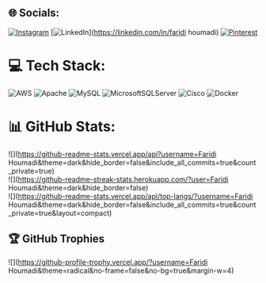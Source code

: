 
## 🌐 Socials:
[![Instagram](https://img.shields.io/badge/Instagram-%23E4405F.svg?logo=Instagram&logoColor=white)](https://instagram.com/faridi_houmadi_2307) [![LinkedIn](https://img.shields.io/badge/LinkedIn-%230077B5.svg?logo=linkedin&logoColor=white)](https://linkedin.com/in/faridi houmadi) [![Pinterest](https://img.shields.io/badge/Pinterest-%23E60023.svg?logo=Pinterest&logoColor=white)](https://pinterest.com/FARIDI) 

# 💻 Tech Stack:
![AWS](https://img.shields.io/badge/AWS-%23FF9900.svg?style=for-the-badge&logo=amazon-aws&logoColor=white) ![Apache](https://img.shields.io/badge/apache-%23D42029.svg?style=for-the-badge&logo=apache&logoColor=white) ![MySQL](https://img.shields.io/badge/mysql-4479A1.svg?style=for-the-badge&logo=mysql&logoColor=white) ![MicrosoftSQLServer](https://img.shields.io/badge/Microsoft%20SQL%20Server-CC2927?style=for-the-badge&logo=microsoft%20sql%20server&logoColor=white) ![Cisco](https://img.shields.io/badge/cisco-%23049fd9.svg?style=for-the-badge&logo=cisco&logoColor=black) ![Docker](https://img.shields.io/badge/docker-%230db7ed.svg?style=for-the-badge&logo=docker&logoColor=white)
# 📊 GitHub Stats:
![](https://github-readme-stats.vercel.app/api?username=Faridi Houmadi&theme=dark&hide_border=false&include_all_commits=true&count_private=true)<br/>
![](https://github-readme-streak-stats.herokuapp.com/?user=Faridi Houmadi&theme=dark&hide_border=false)<br/>
![](https://github-readme-stats.vercel.app/api/top-langs/?username=Faridi Houmadi&theme=dark&hide_border=false&include_all_commits=true&count_private=true&layout=compact)

## 🏆 GitHub Trophies
![](https://github-profile-trophy.vercel.app/?username=Faridi Houmadi&theme=radical&no-frame=false&no-bg=true&margin-w=4)

<!-- Proudly created with GPRM ( https://gprm.itsvg.in ) -->
